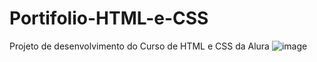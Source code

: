# Portifolio-HTML-e-CSS
Projeto de desenvolvimento do Curso de HTML e CSS da Alura
![image](https://user-images.githubusercontent.com/88091792/220070120-416ad1b7-f313-4ca5-996f-f595da3df904.png)

